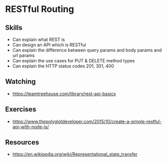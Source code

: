 # RESTful Routing

## Skills

- Can explain what REST is
- Can design an API which is RESTful
- Can explain the difference between query params and body params and url params
- Can explain the use cases for PUT & DELETE method types
- Can explain the HTTP status codes 201, 301, 400

## Watching
- https://teamtreehouse.com/library/rest-api-basics

## Exercises
- https://www.thepolyglotdeveloper.com/2015/10/create-a-simple-restful-api-with-node-js/

## Resources
- https://en.wikipedia.org/wiki/Representational_state_transfer
